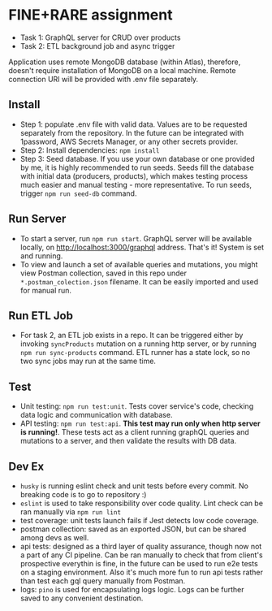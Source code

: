 # FINE+RARE assignment
* Task 1: GraphQL server for CRUD over products
* Task 2: ETL background job and async trigger

Application uses remote MongoDB database (within Atlas), therefore, doesn't require installation of MongoDB on a local machine. Remote connection URI will be provided with .env file separately.

## Install
- Step 1: populate .env file with valid data. Values are to be requested separately from the repository. In the future can be integrated with 1password, AWS Secrets Manager, or any other secrets provider.
- Step 2: Install dependencies: `npm install`
- Step 3: Seed database. If you use your own database or one provided by me, it is highly recommended to run seeds. Seeds fill the database with initial data (producers, products), which makes testing process much easier and manual testing - more representative. To run seeds, trigger `npm run seed-db` command. 

## Run Server
- To start a server, run `npm run start`. GraphQL server will be available locally, on [http://localhost:3000/graphql](http://localhost:3000/graphql) address. That's it! System is set and running. 
- To view and launch a set of available queries and mutations, you might view Postman collection, saved in this repo under `*.postman_colection.json` filename. It can be easily imported and used for manual run.

## Run ETL Job
- For task 2, an ETL job exists in a repo. It can be triggered either by invoking `syncProducts` mutation on a running http server, or by running `npm run sync-products` command. ETL runner has a state lock, so no two sync jobs may run at the same time.

## Test
- Unit testing: `npm run test:unit`. Tests cover service's code, checking data logic and communication with database.
- API testing: `npm run test:api`. **This test may run only when http server is running!**. These tests act as a client running graphQL queries and mutations to a server, and then validate the results with DB data.


## Dev Ex
- `husky` is running eslint check and unit tests before every commit. No breaking code is to go to repository :) 
- `eslint` is used to take responsibility over code quality. Lint check can be ran manually via `npm run lint`
- test coverage: unit tests launch fails if Jest detects low code coverage. 
- postman collection: saved as an exported JSON, but can be shared among devs as well.
- api tests: designed as a third layer of quality assurance, though now not a part of any CI pipeline. Can be ran manually to check that from client's prospective everythin is fine, in the future can be used to run e2e tests on a staging environment. Also it's much more fun to run api tests rather than test each gql query manually from Postman.
- logs: `pino` is used for encapsulating logs logic. Logs can be further saved to any convenient destination.
